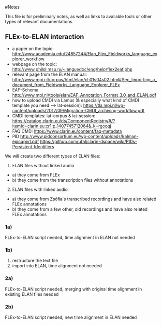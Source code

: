 #Notes

This file is for preliminary notes, as well as links to available tools or other types of relevant documentations.

## FLEx-to-ELAN interaction
* a paper on the topic: http://www.academia.edu/24857244/Elan_Flex_Fieldworks_language_explorer_workflow
* webpage on the topic: http://www.philol.msu.ru/~languedoc/eng/help/flex2eaf.php
* relevant page from the ELAN manual: http://www.mpi.nl/corpus/html/elan/ch01s04s02.html#Sec_Importing_a_document_from_Fieldworks_Language_Explorer_FLEx
* EAF-Schema:
  http://www.mpi.nl/tools/elan/EAF_Annotation_Format_3.0_and_ELAN.pdf
* how to upload CMDI via Lamus (& especially what kind of CMDI template you need --> lat-session):
https://tla.mpi.nl/wp-content/uploads/2012/09/Migration-CMDI_archiving-workflow.pdf
* CMDI templates: lat-corpus & lat-session:
https://catalog.clarin.eu/ds/ComponentRegistry/#/?itemId=clarin.eu:cr1:p_1407745712064&_k=rgocqj
* FAQ CMDI
https://www.clarin.eu/content/faq-metadata
* PID
http://www.pidconsortium.eu/wp-content/uploads/kalman-epicapiv1.pdf
https://github.com/ufal/clarin-dspace/wiki/PIDs-Persistent-Identifiers

We will create two different types of ELAN files:

1. ELAN files without linked audio
  * a) they come from FLEx
  * b) they come from the transcription files without annotations
2. ELAN files with linked audio
  * a) they come from Zsófia's transcribed recordings and have also related FLEx annotations
  * b) they come from a few other, old recordings and have also related FLEx annotations

### 1a)
FLEx-to-ELAN script needed, time alignment in ELAN not needed

### 1b)
1. restructure the text file
2. import into ELAN, time alignment not needed

### 2a)
FLEx-to-ELAN script needed, merging with original time alignment in existing ELAN files needed

### 2b)
FLEx-to-ELAN script needed, new time alignment in ELAN needed
